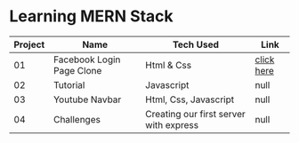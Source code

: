# Learning MERN Stack

| Project | Name  | Tech Used  | Link  |
|---|---|---|---|
| 01 | Facebook Login Page Clone  | Html & Css  | [click here](https://codepen.io/thisisbhawesh/pen/Barywqe)  |
| 02 | Tutorial  | Javascript | null  |
| 03 | Youtube Navbar  | Html, Css, Javascript | null  |
| 04 | Challenges | Creating our first server with express | null  |